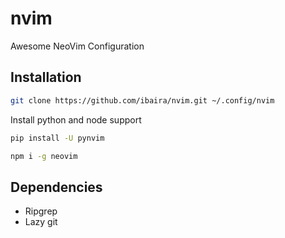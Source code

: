 # nvim
Awesome NeoVim Configuration

## Installation

```bash
git clone https://github.com/ibaira/nvim.git ~/.config/nvim
```

Install python and node support
```bash
pip install -U pynvim
```

```bash
npm i -g neovim
```

## Dependencies

- Ripgrep
- Lazy git
